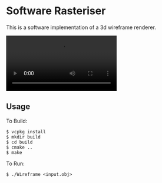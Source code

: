 # Software Rasteriser

This is a software implementation of a 3d wireframe renderer.

![](img/teapot.webm)

## Usage

To Build:

```
$ vcpkg install
$ mkdir build
$ cd build
$ cmake ..
$ make
```

To Run:

```
$ ./Wireframe <input.obj>
```
